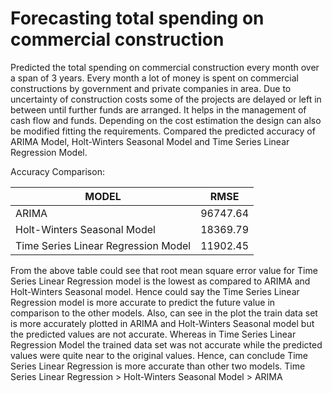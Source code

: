 # Forecasting total spending on commercial construction
Predicted the total spending on commercial construction every month over a span of 3 years. Every month a lot of money is spent on commercial constructions by government and private companies in area. Due to uncertainty of construction costs some of the projects are delayed or left in between until further funds are arranged. It helps in the management of cash flow and funds. Depending on the cost estimation the design can also be modified fitting the requirements.
Compared the predicted accuracy of ARIMA Model, Holt-Winters Seasonal Model and Time Series Linear Regression Model.

Accuracy Comparison:

| MODEL  | RMSE |
| ------ | ------ |
| ARIMA | 96747.64  |
| Holt-Winters Seasonal Model | 18369.79  |
| Time Series Linear Regression Model | 11902.45  |

From the above table could see that root mean square error value for Time Series Linear Regression model is the lowest as compared to ARIMA and Holt-Winters Seasonal model. Hence could say the Time Series Linear Regression model is more accurate to predict the future value in comparison to the other models.
Also, can see in the plot the train data set is more accurately plotted in ARIMA and Holt-Winters Seasonal model but the predicted values are not accurate. Whereas in Time Series Linear Regression Model the trained data set was not accurate while the predicted values were quite near to the original values.
Hence, can conclude Time Series Linear Regression is more accurate than other two models.
Time Series Linear Regression > Holt-Winters Seasonal Model > ARIMA

